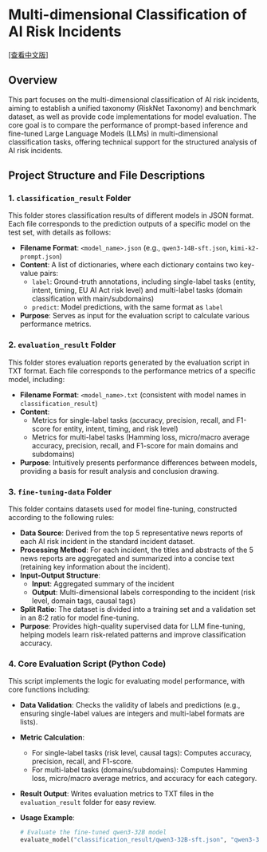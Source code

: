 # Multi-dimensional Classification of AI Risk Incidents

[[查看中文版]](README_zh-CN.md "go")

## Overview

This part focuses on the multi-dimensional classification of AI risk incidents, aiming to establish a unified taxonomy (RiskNet Taxonomy) and benchmark dataset, as well as provide code implementations for model evaluation. The core goal is to compare the performance of prompt-based inference and fine-tuned Large Language Models (LLMs) in multi-dimensional classification tasks, offering technical support for the structured analysis of AI risk incidents.

## Project Structure and File Descriptions

### 1. `classification_result` Folder

This folder stores classification results of different models in JSON format. Each file corresponds to the prediction outputs of a specific model on the test set, with details as follows:

- **Filename Format**: `<model_name>.json` (e.g., `qwen3-14B-sft.json`, `kimi-k2-prompt.json`)
- **Content**: A list of dictionaries, where each dictionary contains two key-value pairs:
  - `label`: Ground-truth annotations, including single-label tasks (entity, intent, timing, EU AI Act risk level) and multi-label tasks (domain classification with main/subdomains)
  - `predict`: Model predictions, with the same format as `label`
- **Purpose**: Serves as input for the evaluation script to calculate various performance metrics.

### 2. `evaluation_result` Folder

This folder stores evaluation reports generated by the evaluation script in TXT format. Each file corresponds to the performance metrics of a specific model, including:

- **Filename Format**: `<model_name>.txt` (consistent with model names in `classification_result`)
- **Content**:
  - Metrics for single-label tasks (accuracy, precision, recall, and F1-score for entity, intent, timing, and risk level)
  - Metrics for multi-label tasks (Hamming loss, micro/macro average accuracy, precision, recall, and F1-score for main domains and subdomains)
- **Purpose**: Intuitively presents performance differences between models, providing a basis for result analysis and conclusion drawing.

### 3. `fine-tuning-data` Folder

This folder contains datasets used for model fine-tuning, constructed according to the following rules:

- **Data Source**: Derived from the top 5 representative news reports of each AI risk incident in the standard incident dataset.
- **Processing Method**: For each incident, the titles and abstracts of the 5 news reports are aggregated and summarized into a concise text (retaining key information about the incident).
- **Input-Output Structure**:
  - **Input**: Aggregated summary of the incident
  - **Output**: Multi-dimensional labels corresponding to the incident (risk level, domain tags, causal tags)
- **Split Ratio**: The dataset is divided into a training set and a validation set in an 8:2 ratio for model fine-tuning.
- **Purpose**: Provides high-quality supervised data for LLM fine-tuning, helping models learn risk-related patterns and improve classification accuracy.

### 4. Core Evaluation Script (Python Code)

This script implements the logic for evaluating model performance, with core functions including:

- **Data Validation**: Checks the validity of labels and predictions (e.g., ensuring single-label values are integers and multi-label formats are lists).
- **Metric Calculation**:

  - For single-label tasks (risk level, causal tags): Computes accuracy, precision, recall, and F1-score.
  - For multi-label tasks (domains/subdomains): Computes Hamming loss, micro/macro average metrics, and accuracy for each category.
- **Result Output**: Writes evaluation metrics to TXT files in the `evaluation_result` folder for easy review.
- **Usage Example**:

  ```python
  # Evaluate the fine-tuned qwen3-32B model
  evaluate_model("classification_result/qwen3-32B-sft.json", "qwen3-32B-sft")
  ```

